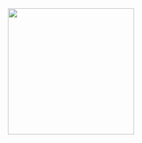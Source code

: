 <div id="header" align="center">
  <img src="https://media.giphy.com/media/2IudUHdI075HL02Pkk/giphy.gif" width="250px"/>
</div>
